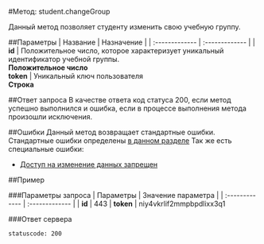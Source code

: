 #Метод: student.changeGroup<a name="student.changeGroup"/>

Данный метод позволяет студенту изменить свою учебную группу.

##Параметры
| Название     | Назначение     |
| :------------- | :------------- |
| **id**       | Положительное число, которое характеризует уникальный идентификатор учебной группы.  <br>**Положительное число**  
**token** | Уникальный ключ пользователя<br>**Строка**  

##Ответ запроса
В качестве ответа код статуса 200, если метод успешно выполнился и ошибка, если в процессе выполнения метода произошли исключения.


##Ошибки
Данный метод возвращает стандартные ошибки.  
Стандартные ошибки определены [в данном разделе](#errors)
Так же есть специальные ошибки:
- [Доступ на изменение данных запрещен](#AccessDenidedError)

##Пример

###Параметры запроса
| Параметры | Значение параметра     |
| :------------- | :------------- |
| **id**       | 443       |
**token**       | niy4vkrlif2mmpbpdlixx3q1

###Ответ сервера

```
statuscode: 200
```
